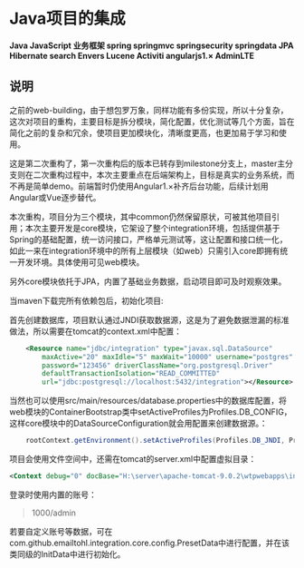 # Java项目的集成

**Java JavaScript 业务框架 spring springmvc springsecurity springdata JPA Hibernate search Envers Lucene Activiti angularjs1.× AdminLTE**

说明
----

之前的web-building，由于想包罗万象，同样功能有多份实现，所以十分复杂，这次对项目的重构，主要目标是拆分模块，简化配置，优化测试等几个方面，旨在简化之前的复杂和冗余，使项目更加模块化，清晰度更高，也更加易于学习和使用。

这是第二次重构了，第一次重构后的版本已转存到milestone分支上，master主分支则在二次重构过程中，本次主要重点在后端架构上，目标是真实的业务系统，而不再是简单demo。前端暂时仍使用Angular1.×补齐后台功能，后续计划用Angular或Vue逐步替代。

本次重构，项目分为三个模块，其中common仍然保留原状，可被其他项目引用；本次主要开发是core模块，它架设了整个integration环境，包括提供基于Spring的基础配置，统一访问接口，严格单元测试等，这让配置和接口统一化，如此一来在integration环境中的所有上层模块（如web）只需引入core即拥有统一开发环境。具体使用可见web模块。

另外core模块依托于JPA，内置了基础业务数据，启动项目即可及时观察效果。

当maven下载完所有依赖包后，初始化项目:

首先创建数据库，项目默认通过JNDI获取数据源，这是为了避免数据泄漏的标准做法，所以需要在tomcat的context.xml中配置：
```xml
    <Resource name="jdbc/integration" type="javax.sql.DataSource"
		maxActive="20" maxIdle="5" maxWait="10000" username="postgres"
		password="123456" driverClassName="org.postgresql.Driver"
		defaultTransactionIsolation="READ_COMMITTED"
		url="jdbc:postgresql://localhost:5432/integration"></Resource>
```

当然也可以使用src/main/resources/database.properties中的数据库配置，将web模块的ContainerBootstrap类中setActiveProfiles为Profiles.DB_CONFIG，这样core模块中的DataSourceConfiguration就会用配置来创建数据源。：

```java
	rootContext.getEnvironment().setActiveProfiles(Profiles.DB_JNDI, Profiles.ENV_SERVLET);// 激活spring配置中的profile
```

项目会使用文件空间中，还需在tomcat的server.xml中配置虚拟目录：

```xml
<Context debug="0" docBase="H:\server\apache-tomcat-9.0.2\wtpwebapps\integration-data\resources" path="/web/resources" reloadable="true"/>
```

登录时使用内置的账号：

> 1000/admin

若要自定义账号等数据，可在com.github.emailtohl.integration.core.config.PresetData中进行配置，并在该类同级的InitData中进行初始化。